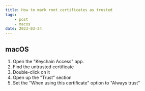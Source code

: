 ```yaml
---
title: How to mark root certificates as trusted
tags:
    - post
    - macos
date: 2023-03-24
---
```


## macOS

1. Open the "Keychain Access" app.
1. Find the untrusted certificate
1. Double-click on it
1. Open up the "Trust" section
1. Set the "When using this certificate" option to "Always trust"
